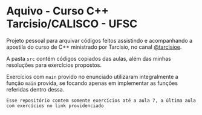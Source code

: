# Aquivo - Curso C++ Tarcisio/CALISCO - UFSC

Projeto pessoal para arquivar códigos feitos assistindo e acompanhando a apostila do curso de C++ ministrado por Tarcisio, no canal [@tarcisioe](https://www.youtube.com/@tarcisioe). 

A pasta `src` contém códigos copiados das aulas, além das minhas resoluções para exercícios propostos. 

Exercícios com `main` provido no enunciado utilizaram integralmente a função `main` provida, se focando apenas em implementar as funções referidas dentro dessa. 


`Esse repositório contem somente exercícios até a aula 7, a última aula com exercícios no link providenciado`
